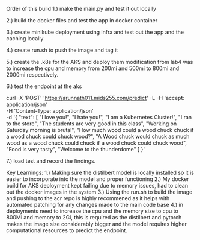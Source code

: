 Order of this build 
1.) make the main.py and test it out locally

2.) build the docker files and test the app in docker container

3.) create minikube deployment using infra and test out the app and the caching locally

4.) create run.sh to push the image and tag it

5.) create the .k8s for the AKS and deploy them
    modification from lab4 was to increase the cpu and memory from 200mi and 500mi to 800mi and 2000mi respectively.

6.) test the endpoint at the aks 

curl -X 'POST' 'https://arunnath011.mids255.com/predict' -L  -H 'accept: application/json' \
          -H 'Content-Type: application/json' \
          -d '{
          "text": [
                "I love you!",
                  "I hate you!",
                  "I am a Kubernetes Cluster!",
                  "I ran to the store",
                  "The students are very good in this class",
                  "Working on Saturday morning is brutal",
                  "How much wood could a wood chuck chuck if a wood chuck could chuck wood?",
                  "A Wood chuck would chuck as much wood as a wood chuck could chuck if a wood chuck could chuck wood",
                  "Food is very tasty",
                  "Welcome to the thunderdome"
          ]
        }'


7.) load test and record the findings.


Key Learnings:
1.) Making sure the distilbert model is locally installed so it is easier to incorporate into the model and proper functioning
2.) My docker build for AKS deployment kept failing due to memory issues, had to clean out the docker images in the system
3.) Using the run.sh to build the image and pushing to the acr repo is highly recommened as it helps with automated patching for any changes made to the main code base
4.) in deployments need to increase the cpu and the memory size to cpu to 800Mi and memory to 2Gi, this is required as the distilbert and pytorch makes the image size considerably bigger and the model requires higher computational resources to predict the endpoint.
